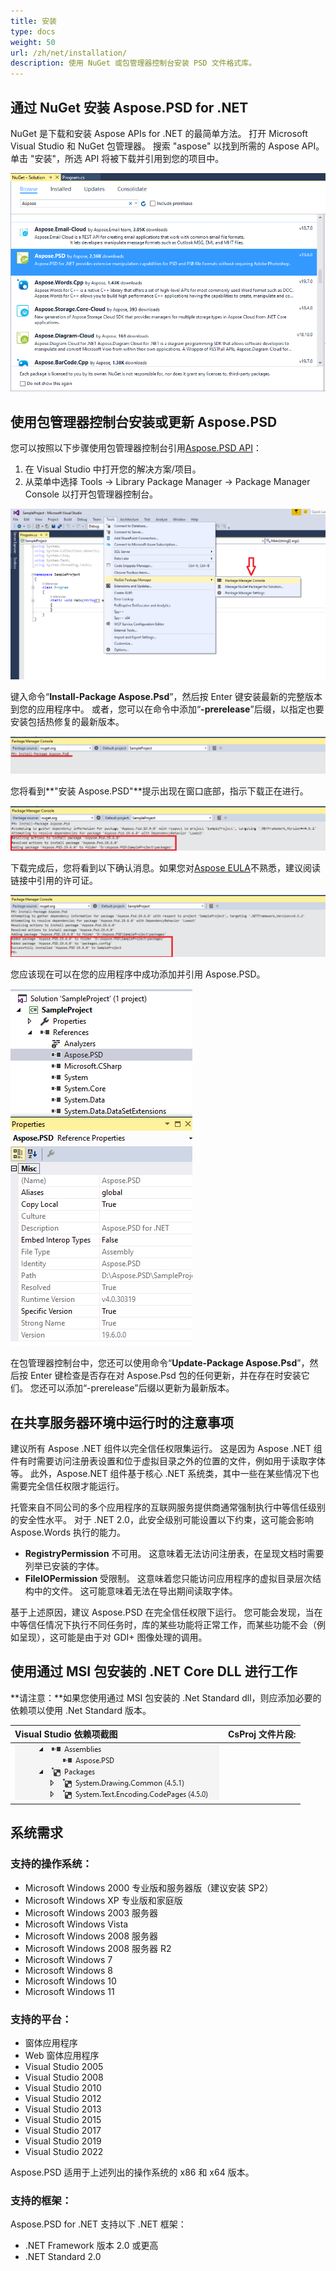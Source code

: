 ```yaml
---
title: 安装
type: docs
weight: 50
url: /zh/net/installation/
description: 使用 NuGet 或包管理器控制台安装 PSD 文件格式库。
---
```


## **通过 NuGet 安装 Aspose.PSD for .NET**
NuGet 是下载和安装 Aspose APIs for .NET 的最简单方法。 打开 Microsoft Visual Studio 和 NuGet 包管理器。 搜索 "aspose" 以找到所需的 Aspose API。 单击 "安装"，所选 API 将被下载并引用到您的项目中。

![todo:image_alt_text](installation_1.png)

## **使用包管理器控制台安装或更新 Aspose.PSD**
您可以按照以下步骤使用包管理器控制台引用[Aspose.PSD API](https://www.nuget.org/packages/Aspose.psd/)：

1. 在 Visual Studio 中打开您的解决方案/项目。
1. 从菜单中选择 Tools -> Library Package Manager -> Package Manager Console 以打开包管理器控制台。

![todo:image_alt_text](installation_2.png)

键入命令“**Install-Package Aspose.Psd**”，然后按 Enter 键安装最新的完整版本到您的应用程序中。 或者，您可以在命令中添加“**-prerelease**”后缀，以指定也要安装包括热修复的最新版本。

![todo:image_alt_text](installation_3.png)

您将看到**"安装 Aspose.PSD"**提示出现在窗口底部，指示下载正在进行。

![todo:image_alt_text](installation_4.png)

下载完成后，您将看到以下确认消息。如果您对[Aspose EULA](https://company.aspose.com/legal/eula)不熟悉，建议阅读链接中引用的许可证。

![todo:image_alt_text](installation_5.png)

您应该现在可以在您的应用程序中成功添加并引用 Aspose.PSD。

![todo:image_alt_text](installation_6.png)

在包管理器控制台中，您还可以使用命令“**Update-Package Aspose.Psd**”，然后按 Enter 键检查是否存在对 Aspose.Psd 包的任何更新，并在存在时安装它们。 您还可以添加“-prerelease”后缀以更新为最新版本。

## **在共享服务器环境中运行时的注意事项**
建议所有 Aspose .NET 组件以完全信任权限集运行。 这是因为 Aspose .NET 组件有时需要访问注册表设置和位于虚拟目录之外的位置的文件，例如用于读取字体等。 此外，Aspose.NET 组件基于核心 .NET 系统类，其中一些在某些情况下也需要完全信任权限才能运行。

托管来自不同公司的多个应用程序的互联网服务提供商通常强制执行中等信任级别的安全性水平。 对于 .NET 2.0，此安全级别可能设置以下约束，这可能会影响 Aspose.Words 执行的能力。

- **RegistryPermission** 不可用。 这意味着无法访问注册表，在呈现文档时需要列举已安装的字体。
- **FileIOPermission** 受限制。 这意味着您只能访问应用程序的虚拟目录层次结构中的文件。 这可能意味着无法在导出期间读取字体。

基于上述原因，建议 Aspose.PSD 在完全信任权限下运行。 您可能会发现，当在中等信任情况下执行不同任务时，库的某些功能将正常工作，而某些功能不会（例如呈现），这可能是由于对 GDI+ 图像处理的调用。

## **使用通过 MSI 包安装的 .NET Core DLL 进行工作**

**请注意：**如果您使用通过 MSI 包安装的 .Net Standard dll，则应添加必要的依赖项以使用 .Net Standard 版本。

|**Visual Studio 依赖项截图**|**CsProj 文件片段:**|
| :- | :- |
|![todo:image_alt_text](installation_7.png)|<ItemGroup><p></p><p>`    `<PackageReference Include="System.Drawing.Common" Version="4.5.1" /></p><p>`    `<PackageReference Include="System.Text.Encoding.CodePages" Version="4.5.0" /></p><p></p></ItemGroup>|

## **系统需求**
### **支持的操作系统：**
- Microsoft Windows 2000 专业版和服务器版（建议安装 SP2）
- Microsoft Windows XP 专业版和家庭版
- Microsoft Windows 2003 服务器
- Microsoft Windows Vista
- Microsoft Windows 2008 服务器
- Microsoft Windows 2008 服务器 R2
- Microsoft Windows 7
- Microsoft Windows 8
- Microsoft Windows 10
- Microsoft Windows 11
### **支持的平台：**
- 窗体应用程序
- Web 窗体应用程序
- Visual Studio 2005
- Visual Studio 2008
- Visual Studio 2010
- Visual Studio 2012
- Visual Studio 2013
- Visual Studio 2015
- Visual Studio 2017
- Visual Studio 2019
- Visual Studio 2022

Aspose.PSD 适用于上述列出的操作系统的 x86 和 x64 版本。
### **支持的框架：**
Aspose.PSD for .NET 支持以下 .NET 框架：

- .NET Framework 版本 2.0 或更高
- .NET Standard 2.0
